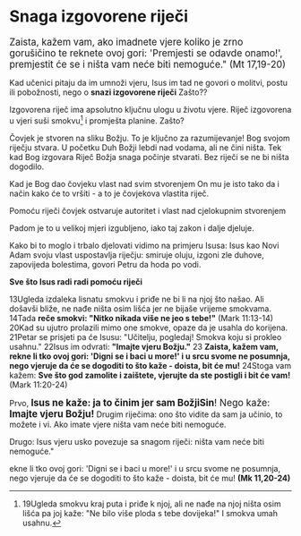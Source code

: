 # Snaga izgovorene riječi

<big>Zaista, kažem vam, ako imadnete vjere koliko je zrno gorušičino  te reknete ovoj gori: 'Premjesti se odavde onamo!', premjestit  će se i ništa vam neće biti nemoguće."  (Mt 17,19-20)</big>

Kad učenici pitaju  da im umnoži vjeru, Isus im tad ne govori o molitvi, postu ili pobožnosti, nego o **snazi izgovorene riječi** 
Zašto??

Izgovorena riječ ima apsolutno ključnu ulogu u životu vjere.
Riječ izgovorena u vjeri suši smokvu[^1] i promješta planine.
Zašto?

Čovjek je stvoren na sliku Božju. To je ključno za razumijevanje!
Bog svojom riječju stvara. U početku  Duh Božji lebdi nad vodama, ali ne čini ništa. Tek kad Bog izgovara Riječ Božja snaga počinje stvarati. Bez riječi se ne bi ništa dogodilo.

Kad je Bog dao čovjeku vlast nad svim stvorenjem On mu je isto tako da i način kako će to vršiti - a to je čovjekova vlastita riječ. 

Pomoću riječi čovjek ostvaruje autoritet i vlast nad cjelokupnim stvorenjem

Padom je to u velikoj mjeri izgubljeno, iako taj zakon i dalje djeluje.

Kako bi to moglo i trbalo djelovati vidimo na primjeru Isusa: 
Isus kao Novi Adam svoju vlast uspostavlja riječju: smiruje oluju, izgoni zle duhove, zapovijeda bolestima, govori Petru da hoda po vodi.

**Sve što Isus radi radi pomoću riječi**

13Ugleda  izdaleka lisnatu smokvu i priđe ne bi li na njoj što našao. Ali  došavši bliže, ne nađe ništa osim lišća jer ne bijaše vrijeme  smokvama. 14Tada **reče smokvi: "Nitko nikada više ne jeo s tebe!"**  (Mark 11:13-14)
20Kad su ujutro prolazili mimo one smokve, opaze da je usahla do korijena.
21Petar se prisjeti pa će Isusu: "Učitelju, pogledaj! Smokva koju si prokleo usahnu."
22Isus im odvrati: **"Imajte vjeru Božju."**
23 **Zaista, kažem vam, rekne li tko ovoj gori: 'Digni se i baci u more!' i u srcu svome ne posumnja, nego vjeruje da će se dogoditi to što kaže - doista, bit će mu!**
24Stoga vam kažem: **Sve što god zamolite i zaištete, vjerujte da ste postigli i bit će vam!** (Mark 11:20-24)

Prvo, <big>**Isus ne kaže: ja to činim jer sam BožjiSin**! Nego kaže: **Imajte vjeru Božju!**</big>  Drugim riječima: ono što vidite da sam ja učinio, to možete i vi. Ako imate vjere ništa vam neće biti nemoguće.

Drugo: Isus vjeru usko povezuje sa snagom riječi: ništa vam neće biti nemoguće." 

ekne li tko ovoj gori: 'Digni se i baci u more!' i u srcu svome ne posumnja, nego vjeruje da će se dogoditi to što kaže - doista, bit će mu!
**(Mk 11,20-24)**

<!-- Za dalje vidi i [[Rim 10 - ustima ispovijedati i srcem vjerovati]] -->



[^1]: 19Ugleda smokvu  kraj puta i priđe k njoj, ali ne nađe na njoj ništa osim lišća  pa joj kaže: "Ne bilo više ploda s tebe dovijeka!" I smokva umah  usahnu.
